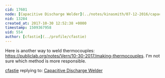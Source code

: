 ```yaml
---
cid: 17601
node: [Capacitive Discharge Welder](../notes/kinasmith/07-12-2016/capacitive-discharge-welder)
nid: 13284
created_at: 2017-10-30 12:52:38 +0000
timestamp: 1509367958
uid: 554
author: [cfastie](../profile/cfastie)
---
```


Here is another way to weld thermocouples: https://publiclab.org/notes/Vern/10-30-2017/making-thermocouples. I'm not sure which method is more responsible.



[cfastie](../profile/cfastie) replying to: [Capacitive Discharge Welder](../notes/kinasmith/07-12-2016/capacitive-discharge-welder)

